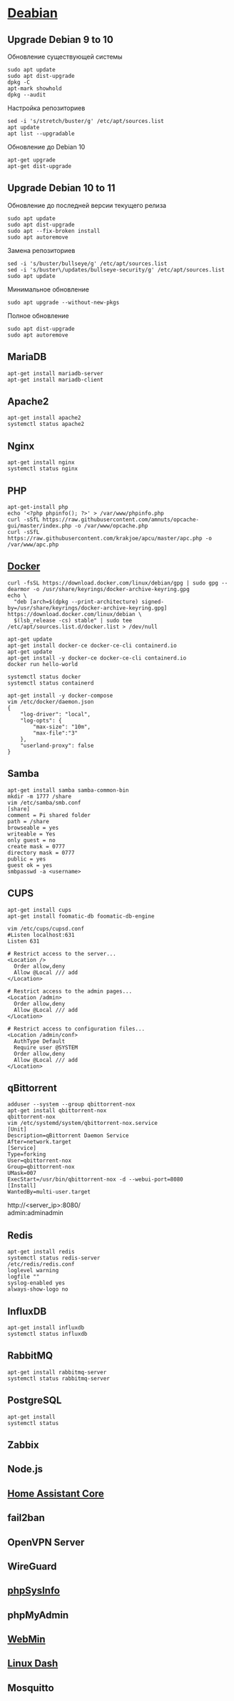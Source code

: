 # [Deabian](https://www.debian.org)
## Upgrade Debian 9 to 10
Обновление существующей системы
```
sudo apt update
sudo apt dist-upgrade
dpkg -C
apt-mark showhold
dpkg --audit
```

Настройка репозиториев
```
sed -i 's/stretch/buster/g' /etc/apt/sources.list
apt update
apt list --upgradable
```

Обновление до Debian 10
```
apt-get upgrade
apt-get dist-upgrade
```

## Upgrade Debian 10 to 11

Обновление до последней версии текущего релиза
```
sudo apt update
sudo apt dist-upgrade
sudo apt --fix-broken install
sudo apt autoremove
```

Замена репозиториев
```
sed -i 's/buster/bullseye/g' /etc/apt/sources.list
sed -i 's/buster\/updates/bullseye-security/g' /etc/apt/sources.list
sudo apt update
```

Минимальное обновление
```
sudo apt upgrade --without-new-pkgs
```

Полное обновление
```
sudo apt dist-upgrade
sudo apt autoremove
```


## MariaDB
```
apt-get install mariadb-server
apt-get install mariadb-client
```

## Apache2
```
apt-get install apache2
systemctl status apache2
```

## Nginx
```
apt-get install nginx
systemctl status nginx
```

## PHP
```
apt-get-install php
echo '<?php phpinfo(); ?>' > /var/www/phpinfo.php
curl -sSfL https://raw.githubusercontent.com/amnuts/opcache-gui/master/index.php -o /var/www/opcache.php
curl -sSfL https://raw.githubusercontent.com/krakjoe/apcu/master/apc.php -o /var/www/apc.php
```

## [Docker](https://docs.docker.com/engine/install/debian/)
```
curl -fsSL https://download.docker.com/linux/debian/gpg | sudo gpg --dearmor -o /usr/share/keyrings/docker-archive-keyring.gpg
echo \
  "deb [arch=$(dpkg --print-architecture) signed-by=/usr/share/keyrings/docker-archive-keyring.gpg] https://download.docker.com/linux/debian \
  $(lsb_release -cs) stable" | sudo tee /etc/apt/sources.list.d/docker.list > /dev/null

apt-get update
apt-get install docker-ce docker-ce-cli containerd.io
apt-get update
apt-get install -y docker-ce docker-ce-cli containerd.io
docker run hello-world

systemctl status docker
systemctl status containerd

apt-get install -y docker-compose
vim /etc/docker/daemon.json
{
    "log-driver": "local",
    "log-opts": {
        "max-size": "10m",
        "max-file":"3"
    },
    "userland-proxy": false
}

```

## Samba
```
apt-get install samba samba-common-bin
mkdir -m 1777 /share
vim /etc/samba/smb.conf
[share]
comment = Pi shared folder
path = /share
browseable = yes
writeable = Yes
only guest = no
create mask = 0777
directory mask = 0777
public = yes
guest ok = yes
smbpasswd -a <username>
```

## CUPS
```
apt-get install cups
apt-get install foomatic-db foomatic-db-engine
```
```
vim /etc/cups/cupsd.conf
#Listen localhost:631
Listen 631

# Restrict access to the server...
<Location />
  Order allow,deny
  Allow @Local /// add
</Location>
 
# Restrict access to the admin pages...
<Location /admin>
  Order allow,deny
  Allow @Local /// add
</Location>
 
# Restrict access to configuration files...
<Location /admin/conf>
  AuthType Default
  Require user @SYSTEM
  Order allow,deny
  Allow @Local /// add
</Location>
```

## qBittorrent
```
adduser --system --group qbittorrent-nox
apt-get install qbittorrent-nox
qbittorrent-nox
vim /etc/systemd/system/qbittorrent-nox.service
[Unit]
Description=qBittorrent Daemon Service
After=network.target
[Service]
Type=forking
User=qbittorrent-nox
Group=qbittorrent-nox
UMask=007
ExecStart=/usr/bin/qbittorrent-nox -d --webui-port=8080
[Install]
WantedBy=multi-user.target
```
http://<server_ip>:8080/  
admin:adminadmin  

## Redis
```
apt-get install redis
systemctl status redis-server
/etc/redis/redis.conf
loglevel warning
logfile ""
syslog-enabled yes
always-show-logo no
```

## InfluxDB
```
apt-get install influxdb
systemctl status influxdb
```

## RabbitMQ
```
apt-get install rabbitmq-server
systemctl status rabbitmq-server
```

## PostgreSQL
```
apt-get install 
systemctl status 
```

## Zabbix

## Node.js

## [Home Assistant Core](https://www.home-assistant.io/installation/linux#install-home-assistant-core)

## fail2ban

## OpenVPN Server
## WireGuard

## [phpSysInfo](https://phpsysinfo.github.io/phpsysinfo/)
## phpMyAdmin
## [WebMin](https://webmin.com/)
## [Linux Dash](https://github.com/afaqurk/linux-dash/)
## Mosquitto
